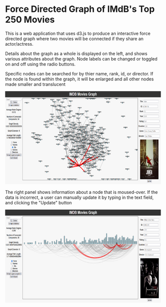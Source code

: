 # Force Directed Graph of IMdB's Top 250 Movies

This is a web application that uses d3.js to produce an interactive force directed graph where two movies will be connected if they share an actor/actress.

Details about the graph as a whole is displayed on the left, and shows various attributes about the graph. Node labels can be changed or toggled on and off using the radio buttons.

Specific nodes can be searched for by thier name, rank, id, or director. If the node is found within the graph, it will be enlarged and all other nodes made smaller and translucent

<img src="graphLabels.png" alt="Alt Text" width="700" height="300">

The right panel shows information about a node that is moused-over. If the data is incorrect, a user can manually update it by typing in the text field, and clicking the "Update" button

<img src="chordD.png" alt="Alt Text" width="700" height="300">

